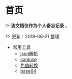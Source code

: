 # 首页

!>  **该文档仅作为个人备忘记录** 。

?> 更新：2019-06-21 整理

* 常用工具
    - [json解析](https://www.json.cn/)
    - [caniuse](https://caniuse.com/)
    - [色值转换](https://www.sioe.cn/yingyong/yanse-rgb-16/)
    - [base64](http://imgbase64.duoshitong.com/)

<!-- * 个人项目地址
    - [iTry官网](http://nikai.site/itry/index.html)
    - [24国官网](http://www.24country.com/#/home)
    - 24国app
    - [挖机达人app](https://sj.qq.com/myapp/detail.htm?apkName=com.pitking.operate)
    - [明规则app(部分)](https://sj.qq.com/myapp/detail.htm?apkName=com.mingrule.operate)
    - SpeedoApp(ipad展示app)
    - 51合乘小程序
    - [无忧宝(微信公众号)](http://www.wuyuhappy.com)
    - [微信请柬(微信网页)](http://h5.ziyouse.cn/1_5b3f3ac02d951.html)
    - [邮储抽奖(微信网页)](http://www.yiyisoft.net/PostPrizes/www/redirect.html)

* 个人测试demo地址
    - 商城小程序demo
    - [nodeJS后台(暂时啥都没有)](http://nikai.site/)
    - 三方授权分享测试(更换服务器暂时失效)
    - [安卓测试demo](https://github.com/nkHub/androidTest) -->

<!-- !>  **vue测试** 

<vuep template="#example"></vuep>

<script v-pre type="text/x-template" id="example">
<template>
  <div>{{msg}}</div>
</template>

<script>
  module.exports = {
    data() {
      return {
        msg: 'Vue'
      }
    }
  }
</script>
</script> -->